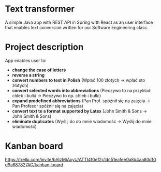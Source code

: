 # Text transformer
A simple Java app with REST API in Spring with React as an user interface that enables text conversion written for our Software Engineering class.
# Project description
App enables user to:
* **change the case of letters**
* **reverse a string**
* **convert numbers to text in Polish** (Wpłać 100 złotych -> wpłać sto złotych)
* **convert selected words into abbreviations** (Pieczywo to na przykład chleb i bułki -> Pieczywo to np. chleb i bułki)
* **expand predefined abbreviations** (Pan Prof. spóźnił się na zajęcia -> Pan Profesor spóźnił się na zajęcia)
* **convert text to a format supported by Latex** (John Smith & Sons -> John Smith \& Sons)
* **eliminate duplicates** (Wyślij do do mnie wiadomość -> Wyślij do mnie wiadomość)
# Kanban board
https://trello.com/invite/b/6zMiAxyU/ATTI4f0ef2c1dc51eafee0a8b4aa80df0d9a887827AC/kanban-board
